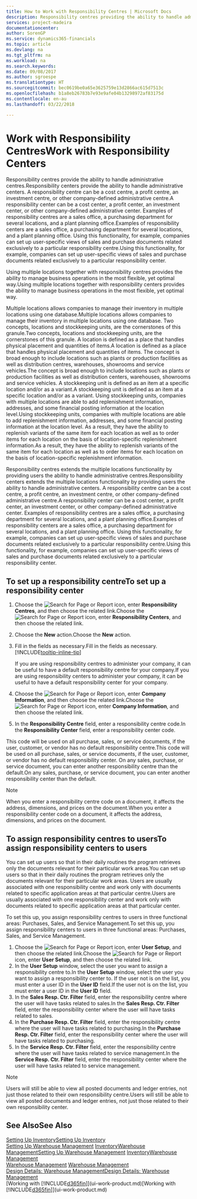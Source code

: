 ```yaml
---
title: How to Work with Responsibility Centres | Microsoft Docs
description: Responsibility centres providing the ability to handle administrative centres. A responsibility centre can be a cost centre, a profit centre, an investment centre, or other company-defined administrative centre.
services: project-madeira
documentationcenter: 
author: SorenGP
ms.service: dynamics365-financials
ms.topic: article
ms.devlang: na
ms.tgt_pltfrm: na
ms.workload: na
ms.search.keywords: 
ms.date: 09/08/2017
ms.author: sgroespe
ms.translationtype: HT
ms.sourcegitcommit: bec0619be0a65e3625759e13d2866ac615d7513c
ms.openlocfilehash: b1a8eb26783b7e93e9afe04b13298972af83175d
ms.contentlocale: en-au
ms.lasthandoff: 03/22/2018

---
```

# <a name="work-with-responsibility-centers"></a><span data-ttu-id="88d04-104">Work with Responsibility Centres</span><span class="sxs-lookup"><span data-stu-id="88d04-104">Work with Responsibility Centers</span></span>
<span data-ttu-id="88d04-105">Responsibility centres provide the ability to handle administrative centres.</span><span class="sxs-lookup"><span data-stu-id="88d04-105">Responsibility centers provide the ability to handle administrative centers.</span></span> <span data-ttu-id="88d04-106">A responsibility centre can be a cost centre, a profit centre, an investment centre, or other company-defined administrative centre.</span><span class="sxs-lookup"><span data-stu-id="88d04-106">A responsibility center can be a cost center, a profit center, an investment center, or other company-defined administrative center.</span></span> <span data-ttu-id="88d04-107">Examples of responsibility centres are a sales office, a purchasing department for several locations, and a plant planning office.</span><span class="sxs-lookup"><span data-stu-id="88d04-107">Examples of responsibility centers are a sales office, a purchasing department for several locations, and a plant planning office.</span></span> <span data-ttu-id="88d04-108">Using this functionality, for example, companies can set up user-specific views of sales and purchase documents related exclusively to a particular responsibility centre.</span><span class="sxs-lookup"><span data-stu-id="88d04-108">Using this functionality, for example, companies can set up user-specific views of sales and purchase documents related exclusively to a particular responsibility center.</span></span>  

<span data-ttu-id="88d04-109">Using multiple locations together with responsibility centres provides the ability to manage business operations in the most flexible, yet optimal way.</span><span class="sxs-lookup"><span data-stu-id="88d04-109">Using multiple locations together with responsibility centers provides the ability to manage business operations in the most flexible, yet optimal way.</span></span>

<span data-ttu-id="88d04-110">Multiple locations allows companies to manage their inventory in multiple locations using one database.</span><span class="sxs-lookup"><span data-stu-id="88d04-110">Multiple locations allows companies to manage their inventory in multiple locations using one database.</span></span> <span data-ttu-id="88d04-111">Two concepts, locations and stockkeeping units, are the cornerstones of this granule.</span><span class="sxs-lookup"><span data-stu-id="88d04-111">Two concepts, locations and stockkeeping units, are the cornerstones of this granule.</span></span> <span data-ttu-id="88d04-112">A location is defined as a place that handles physical placement and quantities of items.</span><span class="sxs-lookup"><span data-stu-id="88d04-112">A location is defined as a place that handles physical placement and quantities of items.</span></span> <span data-ttu-id="88d04-113">The concept is broad enough to include locations such as plants or production facilities as well as distribution centres, warehouses, showrooms and service vehicles.</span><span class="sxs-lookup"><span data-stu-id="88d04-113">The concept is broad enough to include locations such as plants or production facilities as well as distribution centers, warehouses, showrooms and service vehicles.</span></span> <span data-ttu-id="88d04-114">A stockkeeping unit is defined as an item at a specific location and/or as a variant.</span><span class="sxs-lookup"><span data-stu-id="88d04-114">A stockkeeping unit is defined as an item at a specific location and/or as a variant.</span></span> <span data-ttu-id="88d04-115">Using stockkeeping units, companies with multiple locations are able to add replenishment information, addresses, and some financial posting information at the location level.</span><span class="sxs-lookup"><span data-stu-id="88d04-115">Using stockkeeping units, companies with multiple locations are able to add replenishment information, addresses, and some financial posting information at the location level.</span></span> <span data-ttu-id="88d04-116">As a result, they have the ability to replenish variants of the same item for each location as well as to order items for each location on the basis of location-specific replenishment information.</span><span class="sxs-lookup"><span data-stu-id="88d04-116">As a result, they have the ability to replenish variants of the same item for each location as well as to order items for each location on the basis of location-specific replenishment information.</span></span>  

<span data-ttu-id="88d04-117">Responsibility centres extends the multiple locations functionality by providing users the ability to handle administrative centres.</span><span class="sxs-lookup"><span data-stu-id="88d04-117">Responsibility centers extends the multiple locations functionality by providing users the ability to handle administrative centers.</span></span> <span data-ttu-id="88d04-118">A responsibility centre can be a cost centre, a profit centre, an investment centre, or other company-defined administrative centre.</span><span class="sxs-lookup"><span data-stu-id="88d04-118">A responsibility center can be a cost center, a profit center, an investment center, or other company-defined administrative center.</span></span> <span data-ttu-id="88d04-119">Examples of responsibility centres are a sales office, a purchasing department for several locations, and a plant planning office.</span><span class="sxs-lookup"><span data-stu-id="88d04-119">Examples of responsibility centers are a sales office, a purchasing department for several locations, and a plant planning office.</span></span> <span data-ttu-id="88d04-120">Using this functionality, for example, companies can set up user-specific views of sales and purchase documents related exclusively to a particular responsibility centre.</span><span class="sxs-lookup"><span data-stu-id="88d04-120">Using this functionality, for example, companies can set up user-specific views of sales and purchase documents related exclusively to a particular responsibility center.</span></span>

## <a name="to-set-up-a-responsibility-center"></a><span data-ttu-id="88d04-121">To set up a responsibility centre</span><span class="sxs-lookup"><span data-stu-id="88d04-121">To set up a responsibility center</span></span>  
1.  <span data-ttu-id="88d04-122">Choose the ![Search for Page or Report](media/ui-search/search_small.png "Search for Page or Report icon") icon, enter **Responsibility Centres**, and then choose the related link.</span><span class="sxs-lookup"><span data-stu-id="88d04-122">Choose the ![Search for Page or Report](media/ui-search/search_small.png "Search for Page or Report icon") icon, enter **Responsibility Centers**, and then choose the related link.</span></span>  
2.  <span data-ttu-id="88d04-123">Choose the **New** action.</span><span class="sxs-lookup"><span data-stu-id="88d04-123">Choose the **New** action.</span></span>  
3.  <span data-ttu-id="88d04-124">Fill in the fields as necessary.</span><span class="sxs-lookup"><span data-stu-id="88d04-124">Fill in the fields as necessary.</span></span> [!INCLUDE[tooltip-inline-tip](includes/tooltip-inline-tip_md.md)]  

    <span data-ttu-id="88d04-125">If you are using responsibility centres to administer your company, it can be useful to have a default responsibility centre for your company.</span><span class="sxs-lookup"><span data-stu-id="88d04-125">If you are using responsibility centers to administer your company, it can be useful to have a default responsibility center for your company.</span></span>
4. <span data-ttu-id="88d04-126">Choose the ![Search for Page or Report](media/ui-search/search_small.png "Search for Page or Report icon") icon, enter **Company Information**, and then choose the related link.</span><span class="sxs-lookup"><span data-stu-id="88d04-126">Choose the ![Search for Page or Report](media/ui-search/search_small.png "Search for Page or Report icon") icon, enter **Company Information**, and then choose the related link.</span></span>
5. <span data-ttu-id="88d04-127">In the **Responsibility Centre** field, enter a responsibility centre code.</span><span class="sxs-lookup"><span data-stu-id="88d04-127">In the **Responsibility Center** field, enter a responsibility center code.</span></span>

<span data-ttu-id="88d04-128">This code will be used on all purchase, sales, or service documents, if the user, customer, or vendor has no default responsibility centre.</span><span class="sxs-lookup"><span data-stu-id="88d04-128">This code will be used on all purchase, sales, or service documents, if the user, customer, or vendor has no default responsibility center.</span></span> <span data-ttu-id="88d04-129">On any sales, purchase, or service document, you can enter another responsibility centre than the default.</span><span class="sxs-lookup"><span data-stu-id="88d04-129">On any sales, purchase, or service document, you can enter another responsibility center than the default.</span></span>

> [!NOTE]  
>  <span data-ttu-id="88d04-130">When you enter a responsibility centre code on a document, it affects the address, dimensions, and prices on the document.</span><span class="sxs-lookup"><span data-stu-id="88d04-130">When you enter a responsibility center code on a document, it affects the address, dimensions, and prices on the document.</span></span>  

## <a name="to-assign-responsibility-centers-to-users"></a><span data-ttu-id="88d04-131">To assign responsibility centres to users</span><span class="sxs-lookup"><span data-stu-id="88d04-131">To assign responsibility centers to users</span></span>  
<span data-ttu-id="88d04-132">You can set up users so that in their daily routines the program retrieves only the documents relevant for their particular work areas.</span><span class="sxs-lookup"><span data-stu-id="88d04-132">You can set up users so that in their daily routines the program retrieves only the documents relevant for their particular work areas.</span></span> <span data-ttu-id="88d04-133">Users are usually associated with one responsibility centre and work only with documents related to specific application areas at that particular centre.</span><span class="sxs-lookup"><span data-stu-id="88d04-133">Users are usually associated with one responsibility center and work only with documents related to specific application areas at that particular center.</span></span>  

<span data-ttu-id="88d04-134">To set this up, you assign responsibility centres to users in three functional areas: Purchases, Sales, and Service Management.</span><span class="sxs-lookup"><span data-stu-id="88d04-134">To set this up, you assign responsibility centers to users in three functional areas: Purchases, Sales, and Service Management.</span></span>  

1.  <span data-ttu-id="88d04-135">Choose the ![Search for Page or Report](media/ui-search/search_small.png "Search for Page or Report icon") icon, enter **User Setup**, and then choose the related link.</span><span class="sxs-lookup"><span data-stu-id="88d04-135">Choose the ![Search for Page or Report](media/ui-search/search_small.png "Search for Page or Report icon") icon, enter **User Setup**, and then choose the related link.</span></span>  
2.  <span data-ttu-id="88d04-136">In the **User Setup** window, select the user you want to assign a responsibility centre to.</span><span class="sxs-lookup"><span data-stu-id="88d04-136">In the **User Setup** window, select the user you want to assign a responsibility center to.</span></span> <span data-ttu-id="88d04-137">If the user not is on the list, you must enter a user ID in the **User ID** field.</span><span class="sxs-lookup"><span data-stu-id="88d04-137">If the user not is on the list, you must enter a user ID in the **User ID** field.</span></span>  
3.  <span data-ttu-id="88d04-138">In the **Sales Resp. Ctr. Filter** field, enter the responsibility centre where the user will have tasks related to sales.</span><span class="sxs-lookup"><span data-stu-id="88d04-138">In the **Sales Resp. Ctr. Filter** field, enter the responsibility center where the user will have tasks related to sales.</span></span>  
4.  <span data-ttu-id="88d04-139">In the **Purchase Resp. Ctr. Filter** field, enter the responsibility centre where the user will have tasks related to purchasing.</span><span class="sxs-lookup"><span data-stu-id="88d04-139">In the **Purchase Resp. Ctr. Filter** field, enter the responsibility center where the user will have tasks related to purchasing.</span></span>  
5.  <span data-ttu-id="88d04-140">In the **Service Resp. Ctr. Filter** field, enter the responsibility centre where the user will have tasks related to service management.</span><span class="sxs-lookup"><span data-stu-id="88d04-140">In the **Service Resp. Ctr. Filter** field, enter the responsibility center where the user will have tasks related to service management.</span></span>  

> [!NOTE]  
>  <span data-ttu-id="88d04-141">Users will still be able to view all posted documents and ledger entries, not just those related to their own responsibility centre.</span><span class="sxs-lookup"><span data-stu-id="88d04-141">Users will still be able to view all posted documents and ledger entries, not just those related to their own responsibility center.</span></span>

## <a name="see-also"></a><span data-ttu-id="88d04-142">See Also</span><span class="sxs-lookup"><span data-stu-id="88d04-142">See Also</span></span>  
[<span data-ttu-id="88d04-143">Setting Up Inventory</span><span class="sxs-lookup"><span data-stu-id="88d04-143">Setting Up Inventory</span></span>](inventory-setup-inventory.md)  
<span data-ttu-id="88d04-144">[Setting Up Warehouse Management](warehouse-setup-warehouse.md)
[Inventory](inventory-manage-inventory.md)[Warehouse Management](warehouse-manage-warehouse.md)</span><span class="sxs-lookup"><span data-stu-id="88d04-144">[Setting Up Warehouse Management](warehouse-setup-warehouse.md)
[Inventory](inventory-manage-inventory.md)[Warehouse Management](warehouse-manage-warehouse.md)</span></span>  
<span data-ttu-id="88d04-145">[Warehouse Management](warehouse-manage-warehouse.md)  </span><span class="sxs-lookup"><span data-stu-id="88d04-145">[Warehouse Management](warehouse-manage-warehouse.md)  </span></span>  
[<span data-ttu-id="88d04-146">Design Details: Warehouse Management</span><span class="sxs-lookup"><span data-stu-id="88d04-146">Design Details: Warehouse Management</span></span>](design-details-warehouse-management.md)  
<span data-ttu-id="88d04-147">[Working with [!INCLUDE[d365fin](includes/d365fin_md.md)]](ui-work-product.md)</span><span class="sxs-lookup"><span data-stu-id="88d04-147">[Working with [!INCLUDE[d365fin](includes/d365fin_md.md)]](ui-work-product.md)</span></span>

